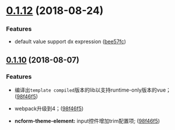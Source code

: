 <a name="0.1.12"></a>
# [0.1.12](https://github.com/vipshop/ncform/compare/v0.1.10...v) (2018-08-24)

### Features

* default value support dx expression ([bee57fc](https://github.com/vipshop/ncform/commit/bee57fc))

<a name="0.1.10"></a>
## [0.1.10](https://github.com/vipshop/ncform/compare/v0.1.8...v0.1.10) (2018-08-07)

### Features

* 编译出`template compiled`版本的lib以支持runtime-only版本的vue； ([98f46f5](https://github.com/vipshop/ncform/commit/98f46f5))

* webpack升级到4；([98f46f5](https://github.com/vipshop/ncform/commit/98f46f5))

* **ncform-theme-element:** input控件增加trim配置项; ([98f46f5](https://github.com/vipshop/ncform/commit/98f46f5))


